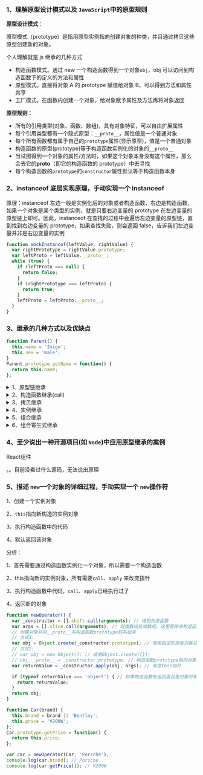 ### 1、理解原型设计模式以及 `JavaScript`中的原型规则

**原型设计模式**：

原型模式（prototype）是指用原型实例指向创建对象的种类，并且通过拷贝这些原型创建新的对象。

个人理解就是 js 继承的几种方式

- 构造函数模式。通过 new 一个构造函数得到一个对象`obj`，obj 可以访问到构造函数下的定义的方法和属性
- 原型模式。直接将对象 A 的 prototype 赋值给对象 B，可以得到方法和属性共享
- 工厂模式。在函数内创建一个对象，给对象赋予属性及方法再将对象返回

**原型规则**：

- 所有的引用类型(对象、函数、数组)，具有对象特征，可以自由扩展属性
- 每个引用类型都有一个隐式原型：`__proto__`，属性值是一个普通对象
- 每个所有函数都有属于自己的`prototype`属性(显示原型)，值是一个普通对象
- 构造函数的原型(prototype)等于构造函数实例化的对象的`__proto__`
- 当试图得到一个对象的属性/方法时，如果这个对象本身没有这个属性，那么会去它的**proto**（即它的构造函数的 prototype）中去寻找
- 每个构造函数的`prototype`的`constructor`属性默认等于构造函数本身

### 2、instanceof 底层实现原理，手动实现一个 instanceof

原理：instanceof 左边一般是实例化后的对象或者构造函数，右边是构造函数，如果一个对象是某个类型的实例，就是只要右边变量的 prototype 在左边变量的原型链上即可。因此，instanceof 在查找的过程中会遍历左边变量的原型链，直到找到右边变量的 prototype，如果查找失败，则会返回 false，告诉我们左边变量并非是右边变量的实例

```javascript
function mockInstancof(leftValue, rightValue) {
  var rightPrototype = rightValue.prototype;
  var leftProto = leftValue.__proto__;
  while (true) {
    if (leftProto === null) {
      return false;
    }
    if (rightPrototype === leftProto) {
      return true;
    }
    leftProto = leftProto.__proto__;
  }
}
```

### 3、继承的几种方式以及优缺点

```javascript
function Parent() {
  this.name = 'Inigo';
  this.sex = 'male';
}
Parent.prototype.getName = function() {
  return this.name;
};
```

<details>

  <summary>1、原型链继承</summary>

**原理**：通过将父类的实例赋值给子类的`prototype`

```javascript
function Children() {}
Children.prototype = new Parent();
Parent.prototype.age = 24;

var instanceC = new Children();
console.log(instanceC.name); // Inigo
console.log(instanceC.age); // 24
```

**优点**：

- 实例是父类的实例，也是子类的实例
- 实现简单
- 父类新增原型方法/原型属性，子类都能访问到

**缺点**：

- 无法实现多继承
- 来自原型对象的所有属性被所有实例共享，一个属性被修改，所有实例的属性都修改
- 创建子类实例时，无法向父类构造函数传参
- 如果要为子类添加属性和方法，需要放置在子类`prototype`的赋值之后，在之前的话会被父类实例覆盖
  </details>

<details><summary>2、构造函数继承(call)</summary>

**原理**：在子类构造函数执行父类构造函数用 call 改变 this 指针

```javascript
function Children() {
  Parent.call(this);
}
var instanceC = new Children();

console.log(instanceC.sex); // male
console.log(instanceC.getName); // undefined
console.log(instanceC instanceof Parent); // false
console.log(instanceC instanceof Children); // true
```

**优点**：

- 可以 call 多个父类来实现多继承
- 可以向父类构造函数传递参数
- 子类新增的属性/方法是子类的，与父类无关，各个实例之间不会共享引用属性/方法

**缺点**：

- 只能实现父类的属性/方法继承，`prototype` 上的无法继承
- 实例是子类的实例，与父类无关
- 无法实现函数复用，每个子类都有父类实例函数的副本，影响性能
  </details>

<details>
<summary>3、拷贝继承</summary>

**原理**：通过遍历将父类的属性/方法赋值给子类

```javascript
function Children() {
  this.name = 'zhaojuntong';
}
var instanceC = new Children();
var instanceP = new Parent();
for (var p in instanceP) {
  Children.prototype[p] = instanceofP[p];
}
console.log(instanceC.name); // zhaojuntong
console.log(instanceC.getName()); // zhaojuntong
```

**优点**：

- 可以实现多继承

**缺点**：

- 因为要拷贝父类的属性/方法，效率较低，内存占用高
- 不可枚举属性无法获取
  </details>

<details>
<summary>4、实例继承</summary>

**原理**：

```javascript
function Children(age) {
  var instance = new Parent();
  instance.age = age || '24';
  return instance;
}
var instanceC = new Children('twenty four');
console.log(instanceC.age); // twenty four
console.log(instanceC.getName()); // Inigo
```

**优点**：

- 不管是通过 new 还是直接调用都具有相同效果

**缺点**：

- 实例是父类的实例，与子类无关
- 不支持多继承
  </details>

<details>
<summary>5、组合继承</summary>

**原理**：原型继承和构造函数继承的结合体，构造函数弥补了原型继承的一些缺点

```javascript
function Children() {
  Parent.call(this);
}
Children.prototype = new Parent();
var instanceofC = new Children();
var instanceofP = new Parent();
instanceofC.fn.push(function getAge() {});
console.log(instanceC.sex); // male
console.log(instanceC.getName()); // Inigo
console.log(instanceC instanceof Parent); // true
console.log(instanceofP.fn); // []; 子类修改没有触发到父类，不存在引用属性共享
```

**优点**：

- 实例是子类和父类的实例
- 可以传递参数给父类
- 多继承
- 不存在引用属性共享，子类可以随意修改
- 函数可复用
- 父类及 prototype 上的属性/方法都可以继承

**缺点**：

- 父类构造函数调用 2 次
  </details>

<details>
<summary>6、组合寄生式继承</summary>

**原理**：通过创建一个新的构造函数，将父类的 prototype 赋值给新构造函数，新构造函数实例化赋值给子类。这样，在调用两次父类的构造的时候，就不会初始化两次实例方法/属性，避免的组合继承的缺点

```javascript
function Children() {
  Parent.call(this);
}
function Super() {}
Super.prototype = Parent.prototype;
Children.prototype = new Super();
var instanceC = new Children();

console.log(instanceC.sex); // male
console.log(instanceC.getName()); // Inigo
console.log(instanceC instanceof Parent); // true
console.log(instanceC instanceof Children); // true
```

**优点**：

- 弥补了上面几种方式的所有缺点，算是完美

**缺点**：

- 实现较复杂，实际业务中结合这种模式需要足够多的思考
  </details>

### 4、至少说出一种开源项目(如 `Node`)中应用原型继承的案例

React组件

。。目前没看过什么源码，无法说出原理

### 5、描述 `new`一个对象的详细过程，手动实现一个 `new`操作符

1、创建一个实例对象

2、`this`指向新构造的实例对象

3、执行构造函数中的代码

4、默认返回该对象

分析：

1、首先需要通过构造函数实例化一个对象，所以需要一个构造函数

2、this指向新的实例对象，所有需要`call`、`apply` 来改变指针

3、执行构造函数中代码，`call`、`apply`已经执行过了

4、返回新的对象

```javascript
function newOperator() {
  var _constructor = [].shift.call(arguments); // 得到构造函数
  var args = [].slice.call(arguments); // 将类数组变成数组，这里是除去构造函数之后的参数
  // 创建对象并将__proto__与构造函数prototype联系起来
  // 方式1:
  var obj = Object.create(_constructor.prototype); // 使用指定的原型对象及其属性去创建一个新的对象
  // 方式2:
  // var obj = new Object(); // 或者Object.create({});
  // obj.__proto__ = _constructor.prototype; // 构造函数prototype指向对象__proto__
  var returnValue = _constructor.apply(obj, args); // 改变this指针

  if (typeof returnValue === 'object') { // 如果构造函数有返回值且是对象时用返回值
    return returnValue;
  }
  return obj;
}

function Car(brand) {
  this.brand = brand || 'Bentley';
  this.price = '¥200W';
};
Car.prototype.getPrice = function() {
  return this.price;
};

var car = newOperator(Car, 'Porsche');
console.log(car.brand); // Porsche
console.log(car.getPrice()); // ¥200W

```

